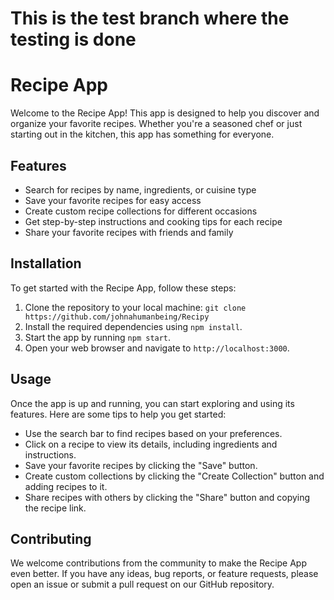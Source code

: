 # This is the test branch where the testing is done

# Recipe App

Welcome to the Recipe App! This app is designed to help you discover and organize your favorite recipes. Whether you're a seasoned chef or just starting out in the kitchen, this app has something for everyone.

## Features

- Search for recipes by name, ingredients, or cuisine type
- Save your favorite recipes for easy access
- Create custom recipe collections for different occasions
- Get step-by-step instructions and cooking tips for each recipe
- Share your favorite recipes with friends and family

## Installation

To get started with the Recipe App, follow these steps:

1. Clone the repository to your local machine: `git clone https://github.com/johnahumanbeing/Recipy`
2. Install the required dependencies using `npm install`.
3. Start the app by running `npm start`.
4. Open your web browser and navigate to `http://localhost:3000`.

## Usage

Once the app is up and running, you can start exploring and using its features. Here are some tips to help you get started:

- Use the search bar to find recipes based on your preferences.
- Click on a recipe to view its details, including ingredients and instructions.
- Save your favorite recipes by clicking the "Save" button.
- Create custom collections by clicking the "Create Collection" button and adding recipes to it.
- Share recipes with others by clicking the "Share" button and copying the recipe link.

## Contributing

We welcome contributions from the community to make the Recipe App even better. If you have any ideas, bug reports, or feature requests, please open an issue or submit a pull request on our GitHub repository.

